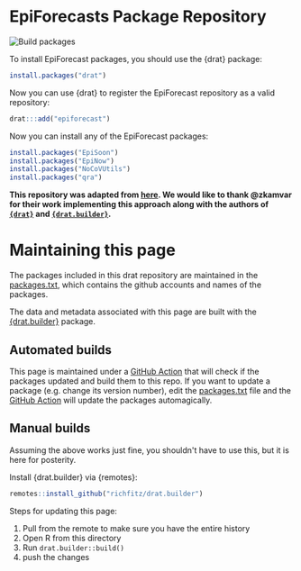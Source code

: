 # EpiForecasts Package Repository


![Build packages](https://github.com/epiforecasts/drat/workflows/Build%20packages/badge.svg)


To install EpiForecast packages, you should use the {drat} package:

```r
install.packages("drat")
```

Now you can use {drat} to register the EpiForecast repository as a valid repository:

```r
drat:::add("epiforecast")
```

Now you can install any of the EpiForecast packages:

```r
install.packages("EpiSoon")
install.packages("EpiNow")
install.packages("NoCoVUtils")
install.packages("qra")
```

**This repository was adapted from [here](https://github.com/R4EPI/drat). We would like to thank @zkamvar for their work implementing this approach along with the authors of [`{drat}`](https://github.com/eddelbuettel/drat) and [`{drat.builder}`](https://github.com/richfitz/drat.builder).**

# Maintaining this page

The packages included in this drat repository are maintained in the
[packages.txt], which contains the github accounts and names of
the packages.

The data and metadata associated with this page are built with the
[{drat.builder}](https://github.com/richfitz/drat.builder) package. 

## Automated builds

This page is maintained under a [GitHub Action] that will check if the packages
updated and build them to this repo. If you want to update a package (e.g.
change its version number), edit the [packages.txt] file and the [GitHub
Action] will update the packages automagically. 

## Manual builds

Assuming the above works just fine, you shouldn't have to use this, but it is
here for posterity.

Install {drat.builder} via {remotes}:

```r
remotes::install_github("richfitz/drat.builder")
```

Steps for updating this page:

1. Pull from the remote to make sure you have the entire history
2. Open R from this directory
3. Run `drat.builder::build()`
4. push the changes

[packages.txt]: ./packages.txt
[GitHub Action]: https://github.com/epiforecasts/drat/actions?query=workflow%3A%22Build+packages%22
